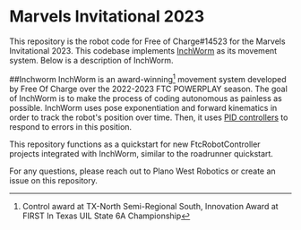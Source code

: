 # Marvels Invitational 2023

This repository is the robot code for Free of Charge#14523 for the Marvels Invitational 2023. This codebase implements [InchWorm](https://github.com/Plano-West-Robotics/InchWorm) as its movement system. Below is a description of InchWorm.

##Inchworm
InchWorm is an award-winning[^1] movement system developed by Free Of Charge over the 2022-2023 FTC POWERPLAY season.
The goal of InchWorm is to make the process of coding autonomous as painless as possible.
InchWorm uses pose exponentiation and forward kinematics in order to track the robot's position over time.
Then, it uses [PID controllers](https://www.youtube.com/watch?v=O_ZMqViNKBk) to respond to errors in this position.

This repository functions as a quickstart for new FtcRobotController projects integrated with InchWorm, similar to the roadrunner quickstart.

For any questions, please reach out to Plano West Robotics or create an issue on this repository.

[^1]: Control award at TX-North Semi-Regional South, Innovation Award at FIRST In Texas UIL State 6A Championship

